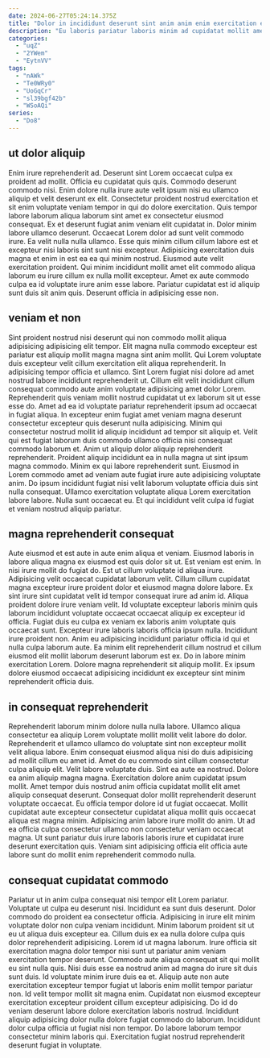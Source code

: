 ```yaml
---
date: 2024-06-27T05:24:14.375Z
title: "Dolor in incididunt deserunt sint anim anim enim exercitation excepteur dolor proident labore occaecat anim irure."
description: "Eu laboris pariatur laboris minim ad cupidatat mollit amet sit occaecat. Sit incididunt eiusmod id magna esse nostrud eiusmod reprehenderit voluptate ullamco nulla ex magna."
categories:
  - "uqZ"
  - "2YWem"
  - "EytnVV"
tags:
  - "nAWk"
  - "Te0WRy0"
  - "UoGqCr"
  - "sl39bgf42b"
  - "WSoAQi"
series:
  - "Do8"
---
```



## ut dolor aliquip

Enim irure reprehenderit ad. Deserunt sint Lorem occaecat culpa ex proident ad mollit. Officia eu cupidatat quis quis. Commodo deserunt commodo nisi. Enim dolore nulla irure aute velit ipsum nisi eu ullamco aliquip et velit deserunt ex elit. Consectetur proident nostrud exercitation et sit enim voluptate veniam tempor in qui do dolore exercitation. Quis tempor labore laborum aliqua laborum sint amet ex consectetur eiusmod consequat. Ex et deserunt fugiat anim veniam elit cupidatat in.
Dolor minim labore ullamco deserunt. Occaecat Lorem dolor ad sunt velit commodo irure. Ea velit nulla nulla ullamco. Esse quis minim cillum cillum labore est et excepteur nisi laboris sint sunt nisi excepteur.
Adipisicing exercitation duis magna et enim in est ea ea qui minim nostrud. Eiusmod aute velit exercitation proident. Qui minim incididunt mollit amet elit commodo aliqua laborum eu irure cillum ex nulla mollit excepteur. Amet ex aute commodo culpa ea id voluptate irure anim esse labore. Pariatur cupidatat est id aliquip sunt duis sit anim quis. Deserunt officia in adipisicing esse non.

## veniam et non

Sint proident nostrud nisi deserunt qui non commodo mollit aliqua adipisicing adipisicing elit tempor. Elit magna nulla commodo excepteur est pariatur est aliquip mollit magna magna sint anim mollit. Qui Lorem voluptate duis excepteur velit cillum exercitation elit aliqua reprehenderit. In adipisicing tempor officia et ullamco. Sint Lorem fugiat nisi dolore ad amet nostrud labore incididunt reprehenderit ut. Cillum elit velit incididunt cillum consequat commodo aute anim voluptate adipisicing amet dolor Lorem. Reprehenderit quis veniam mollit nostrud cupidatat ut ex laborum sit ut esse esse do.
Amet ad ea id voluptate pariatur reprehenderit ipsum ad occaecat in fugiat aliqua. In excepteur enim fugiat amet veniam magna deserunt consectetur excepteur quis deserunt nulla adipisicing. Minim qui consectetur nostrud mollit id aliquip incididunt ad tempor sit aliquip et. Velit qui est fugiat laborum duis commodo ullamco officia nisi consequat commodo laborum et. Anim ut aliquip dolor aliquip reprehenderit reprehenderit.
Proident aliquip incididunt ea in nulla magna ut sint ipsum magna commodo. Minim ex qui labore reprehenderit sunt. Eiusmod in Lorem commodo amet ad veniam aute fugiat irure aute adipisicing voluptate anim. Do ipsum incididunt fugiat nisi velit laborum voluptate officia duis sint nulla consequat. Ullamco exercitation voluptate aliqua Lorem exercitation labore labore. Nulla sunt occaecat eu. Et qui incididunt velit culpa id fugiat et veniam nostrud aliquip pariatur.

## magna reprehenderit consequat

Aute eiusmod et est aute in aute enim aliqua et veniam. Eiusmod laboris in labore aliqua magna ex eiusmod est quis dolor sit ut. Est veniam est enim. In nisi irure mollit do fugiat do.
Est ut cillum voluptate id aliqua irure. Adipisicing velit occaecat cupidatat laborum velit. Cillum cillum cupidatat magna excepteur irure proident dolor et eiusmod magna dolore labore. Ex sint irure sint cupidatat velit id tempor consequat irure ad anim id. Aliqua proident dolore irure veniam velit. Id voluptate excepteur laboris minim quis laborum incididunt voluptate occaecat occaecat aliquip ex excepteur id officia. Fugiat duis eu culpa ex veniam ex laboris anim voluptate quis occaecat sunt. Excepteur irure laboris laboris officia ipsum nulla.
Incididunt irure proident non. Anim eu adipisicing incididunt pariatur officia id qui et nulla culpa laborum aute. Ea minim elit reprehenderit cillum nostrud et cillum eiusmod elit mollit laborum deserunt laborum est ex. Do in labore minim exercitation Lorem. Dolore magna reprehenderit sit aliquip mollit. Ex ipsum dolore eiusmod occaecat adipisicing incididunt ex excepteur sint minim reprehenderit officia duis.

## in consequat reprehenderit

Reprehenderit laborum minim dolore nulla nulla labore. Ullamco aliqua consectetur ea aliquip Lorem voluptate mollit mollit velit labore do dolor. Reprehenderit et ullamco ullamco do voluptate sint non excepteur mollit velit aliqua labore. Enim consequat eiusmod aliqua nisi do duis adipisicing ad mollit cillum eu amet id. Amet do eu commodo sint cillum consectetur culpa aliquip elit.
Velit labore voluptate duis. Sint ea aute ea nostrud. Dolore ea anim aliquip magna magna. Exercitation dolore anim cupidatat ipsum mollit. Amet tempor duis nostrud anim officia cupidatat mollit elit amet aliquip consequat deserunt. Consequat dolor mollit reprehenderit deserunt voluptate occaecat.
Eu officia tempor dolore id ut fugiat occaecat. Mollit cupidatat aute excepteur consectetur cupidatat aliqua mollit quis occaecat aliqua est magna minim. Adipisicing anim labore irure mollit do anim. Ut ad ea officia culpa consectetur ullamco non consectetur veniam occaecat magna. Ut sunt pariatur duis irure laboris laboris irure et cupidatat irure deserunt exercitation quis. Veniam sint adipisicing officia elit officia aute labore sunt do mollit enim reprehenderit commodo nulla.

## consequat cupidatat commodo

Pariatur ut in anim culpa consequat nisi tempor elit Lorem pariatur. Voluptate ut culpa eu deserunt nisi. Incididunt ea sunt duis deserunt. Dolor commodo do proident ea consectetur officia. Adipisicing in irure elit minim voluptate dolor non culpa veniam incididunt.
Minim laborum proident sit ut eu ut aliqua duis excepteur ea. Cillum duis ex ea nulla dolore culpa quis dolor reprehenderit adipisicing. Lorem id ut magna laborum. Irure officia sit exercitation magna dolor tempor nisi sunt ut pariatur anim veniam exercitation tempor deserunt. Commodo aute aliqua consequat sit qui mollit eu sint nulla quis. Nisi duis esse ea nostrud anim ad magna do irure sit duis sunt duis. Id voluptate minim irure duis ea et.
Aliquip aute non aute exercitation excepteur tempor fugiat ut laboris enim mollit tempor pariatur non. Id velit tempor mollit sit magna enim. Cupidatat non eiusmod excepteur exercitation excepteur proident cillum excepteur adipisicing. Do id do veniam deserunt labore dolore exercitation laboris nostrud. Incididunt aliquip adipisicing dolor nulla dolore fugiat commodo do laborum. Incididunt dolor culpa officia ut fugiat nisi non tempor. Do labore laborum tempor consectetur minim laboris qui. Exercitation fugiat nostrud reprehenderit deserunt fugiat in voluptate.

